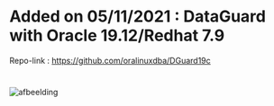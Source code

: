 # Added on 05/11/2021 : DataGuard with Oracle 19.12/Redhat 7.9

Repo-link : https://github.com/oralinuxdba/DGuard19c 
#

![afbeelding](https://user-images.githubusercontent.com/88084526/127454258-76309a1c-a5ad-40a0-9fae-5948b5c35e70.png)
